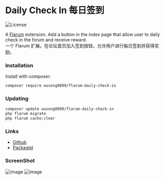 # Daily Check In 每日签到

![License](https://img.shields.io/badge/license-MIT-blue.svg)

A [Flarum](http://flarum.org) extension. Add a button in the index page that allow user to daily check in the forum and receive reward.  
一个 Flarum 扩展。在论坛首页加入签到按钮，允许用户进行每日签到并获得奖励。

### Installation

Install with composer:

```sh
composer require wusong8899/flarum-daily-check-in
```

### Updating

```sh
composer update wusong8899/flarum-daily-check-in
php flarum migrate
php flarum cache:clear
```

### Links

- [Github](https://github.com/wusong8899/flarum-daily-check-in)
- [Packagist](https://packagist.org/packages/wusong8899/flarum-daily-check-in)

### ScreenShot

![image](https://user-images.githubusercontent.com/29644610/191722290-9a54b9c6-664d-4e82-9181-9a9a47ad476d.jpg)
![image](https://user-images.githubusercontent.com/29644610/191472984-5724b8ba-38cd-40cc-96ee-7d1ae94ab45c.jpg)
